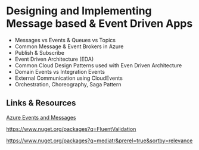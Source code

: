 # Designing and Implementing Message based & Event Driven Apps

- Messages vs Events & Queues vs Topics
- Common Message & Event Brokers in Azure
- Publish & Subscribe
- Event Driven Architecture (EDA)
- Common Cloud Design Patterns used with Even Driven Architecture
- Domain Events vs Integration Events
- External Communication using CloudEvents
- Orchestration, Choreography, Saga Pattern

## Links & Resources

[Azure Events and Messages](https://azure-training.com/2018/12/25/azure-events-and-messages/)


https://www.nuget.org/packages?q=FluentValidation

https://www.nuget.org/packages?q=mediatr&prerel=true&sortby=relevance
